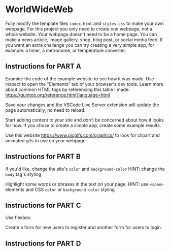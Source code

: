 # WorldWideWeb

Fully modify the template files `index.html` and `styles.css` to make your own webpage. For this project you only need to create one webpage, not a whole website. Your webpage doesn't need to be a home page. You can make a news article, image gallery, shop, blog post, or social media feed. If you want an extra challenge you can try creating a very simple app, for example: a timer, a metronome, or temperature converter.

## Instructions for PART A

Examine the code of the example website to see how it was made. Use inspect to open the "Elements" tab of your browser's dev tools. Learn more about common HTML tags by referencing this table I made: <https://quintos.org/reference.html?language=html>

Save your changes and the VSCode Live Server extension
will update the page automatically, no need to reload.

Start adding content to your site and don't be concerned about how it looks for now. If you chose to create a simple app, create some example results.

Use this website <https://www.picgifs.com/graphics/> to look for clipart and animated gifs to use on your webpage.

## Instructions for PART B

If you'd like, change the site's `color` and `background-color` HINT: change the `body` tag's styling

Highlight some words or phrases in the text on your page. HINT: use `<span>` elements and CSS `color` or `background-color` styling

## Instructions for PART C

Use flexbox.

Create a form for new users to register and another form for users to login.

## Instructions for PART D
